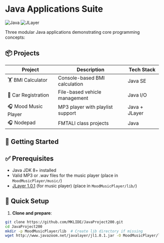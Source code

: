 # Java Applications Suite

![Java](https://img.shields.io/badge/Java-8%2B-blue)
![JLayer](https://img.shields.io/badge/JLayer-1.0.1-green)

Three modular Java applications demonstrating core programming concepts:

## 📦 Projects

| Project | Description | Tech Stack |
|---------|-------------|------------|
| 🏋️ BMI Calculator | Console-based BMI calculation | Java SE |
| 🚗 Car Registration | File-based vehicle management | Java I/O |
| 🎧 Mood Music Player | MP3 player with playlist support | Java + JLayer |
| 🎧 Nodepad | FMTALI class projects | Java |

## 🚀 Getting Started

## ✅ Prerequisites
- Java JDK 8+ installed
- Valid MP3 or .wav files for the music player (place in `MoodMusicPlayer/music/`) 
- [JLayer 1.0.1](https://repo1.maven.org/maven2/javazoom/jlayer/1.0.1/jlayer-1.0.1.jar) (for music player) (place in `MoodMusicPlayer/lib/`)

## 🚀 Quick Setup

1. **Clone and prepare**:
```bash
git clone https://github.com/MKLIDE/JavaProject200.git
cd JavaProject200
mkdir -p MoodMusicPlayer/lib  # Create lib directory if missing
wget http://www.javazoom.net/javalayer/jl1.0.1.jar -O MoodMusicPlayer/lib/jl1.0.1.jar
